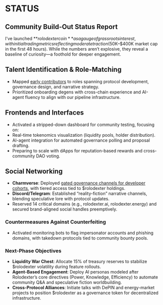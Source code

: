 # STATUS

## **Community Build-Out Status Report**  

I've launched **$rolodexter coin** as a gauge of grassroots interest, with initial trading metrics reflecting moderate traction ($50K–$400K market cap in the first 48 hours). While the numbers aren’t explosive, they reveal a baseline of curiosity—a foothold for deeper engagement.  

## **Talent Identification & Role-Matching**  

- Mapped [early contributors](https://t.me/roloart) to roles spanning protocol development, governance design, and narrative strategy.  
- Prioritized onboarding degens with cross-chain experience and AI-agent fluency to align with our pipeline infrastructure.  

## **Frontends and Interfaces**  

- Activated a stripped-down dashboard for community testing, focusing on:  
- Real-time tokenomics visualization (liquidity pools, holder distribution).  
- AI-agent integration for automated governance polling and proposal drafting.  
- Preparing to scale with dApps for reputation-based rewards and cross-community DAO voting.  

## **Social Networking**  

- **Charmverse**: Deployed [gated governance channels for developer cohorts](https://app.charmverse.io/rolodexter/rolodexter-dao-9687335306764131), with tiered access tied to $rolodexter holdings.  
- **Discord/Telegram**: Established “reality-fiction” narrative channels, blending speculative lore with protocol updates.  
- Reserved 14 critical domains (e.g., rolodexter.ai, rolodexter.energy) and secured brand-aligned social handles preemptively.  

### Countermeasures Against Counterfeiting  

- Activated monitoring bots to flag impersonator accounts and phishing domains, with takedown protocols tied to community bounty pools.  

### Next-Phase Objectives  

- **Liquidity War Chest**: Allocate 15% of treasury reserves to stabilize $rolodexter volatility during feature rollouts.  
- **Agent-Based Engagement**: Deploy AI personas modeled after Rolodexter’s core directives (Power, Knowledge, Efficiency) to automate community Q&A and speculative fiction worldbuilding.  
- **Cross-Protocol Alliances**: Initiate talks with DePIN and energy-market projects to position $rolodexter as a governance token for decentralized infrastructure.  
